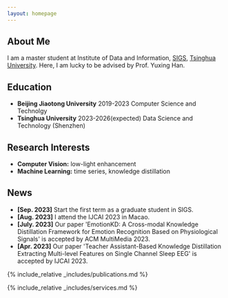 ```yaml
---
layout: homepage
---
```


## About Me

I am a master student at Institute of Data and Information, <a href="https://www.sigs.tsinghua.edu.cn/main.htm">SIGS</a>, <a href="https://www.tsinghua.edu.cn/">Tsinghua University</a>. Here, I am lucky to be advised by Prof. Yuxing Han.

## Education
- **Beijing Jiaotong University** 2019-2023 Computer Science and Technolgy
- **Tsinghua University** 2023-2026(expected) Data Science and Technology (Shenzhen)

## Research Interests

- **Computer Vision:** low-light enhancement
- **Machine Learning:** time series, knowledge distillation

## News

- **[Sep. 2023]** Start the first term as a graduate student in SIGS.
- **[Aug. 2023]** I attend the IJCAI 2023 in Macao.
- **[July. 2023]** Our paper 'EmotionKD: A Cross-modal Knowledge Distillation Framework for Emotion Recognition Based on Physiological Signals' is accepted by ACM MultiMedia 2023.
- **[Apr. 2023]** Our paper 'Teacher Assistant-Based Knowledge Distillation Extracting Multi-level Features on Single Channel Sleep EEG' is accepted by IJCAI 2023.

{% include_relative _includes/publications.md %}

{% include_relative _includes/services.md %}
